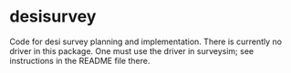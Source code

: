 # desisurvey

Code for desi survey planning and implementation.  There is currently no driver in this package.  One must use the driver in surveysim; see instructions in the README file there.

